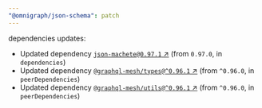 ```yaml
---
"@omnigraph/json-schema": patch
---
```

dependencies updates:
  - Updated dependency [`json-machete@0.97.1` ↗︎](https://www.npmjs.com/package/json-machete/v/0.97.1) (from `0.97.0`, in `dependencies`)
  - Updated dependency [`@graphql-mesh/types@^0.96.1` ↗︎](https://www.npmjs.com/package/@graphql-mesh/types/v/0.96.1) (from `^0.96.0`, in `peerDependencies`)
  - Updated dependency [`@graphql-mesh/utils@^0.96.1` ↗︎](https://www.npmjs.com/package/@graphql-mesh/utils/v/0.96.1) (from `^0.96.0`, in `peerDependencies`)
